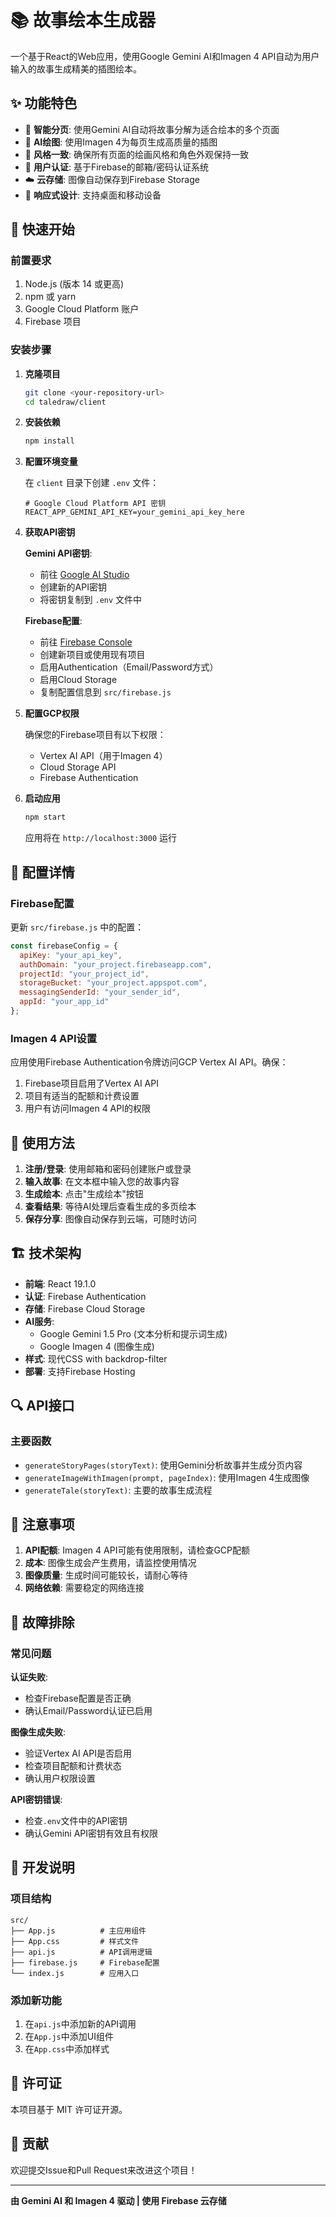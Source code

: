 # 📚 故事绘本生成器

一个基于React的Web应用，使用Google Gemini AI和Imagen 4 API自动为用户输入的故事生成精美的插图绘本。

## ✨ 功能特色

- 🤖 **智能分页**: 使用Gemini AI自动将故事分解为适合绘本的多个页面
- 🎨 **AI绘图**: 使用Imagen 4为每页生成高质量的插图
- 🔄 **风格一致**: 确保所有页面的绘画风格和角色外观保持一致
- 🔐 **用户认证**: 基于Firebase的邮箱/密码认证系统
- ☁️ **云存储**: 图像自动保存到Firebase Storage
- 📱 **响应式设计**: 支持桌面和移动设备

## 🚀 快速开始

### 前置要求

1. Node.js (版本 14 或更高)
2. npm 或 yarn
3. Google Cloud Platform 账户
4. Firebase 项目

### 安装步骤

1. **克隆项目**
   ```bash
   git clone <your-repository-url>
   cd taledraw/client
   ```

2. **安装依赖**
   ```bash
   npm install
   ```

3. **配置环境变量**
   
   在 `client` 目录下创建 `.env` 文件：
   ```env
   # Google Cloud Platform API 密钥
   REACT_APP_GEMINI_API_KEY=your_gemini_api_key_here
   ```

4. **获取API密钥**

   **Gemini API密钥**:
   - 前往 [Google AI Studio](https://makersuite.google.com/app/apikey)
   - 创建新的API密钥
   - 将密钥复制到 `.env` 文件中

   **Firebase配置**:
   - 前往 [Firebase Console](https://console.firebase.google.com/)
   - 创建新项目或使用现有项目
   - 启用Authentication（Email/Password方式）
   - 启用Cloud Storage
   - 复制配置信息到 `src/firebase.js`

5. **配置GCP权限**

   确保您的Firebase项目有以下权限：
   - Vertex AI API（用于Imagen 4）
   - Cloud Storage API
   - Firebase Authentication

6. **启动应用**
   ```bash
   npm start
   ```

   应用将在 `http://localhost:3000` 运行

## 🔧 配置详情

### Firebase配置

更新 `src/firebase.js` 中的配置：

```javascript
const firebaseConfig = {
  apiKey: "your_api_key",
  authDomain: "your_project.firebaseapp.com",
  projectId: "your_project_id",
  storageBucket: "your_project.appspot.com",
  messagingSenderId: "your_sender_id",
  appId: "your_app_id"
};
```

### Imagen 4 API设置

应用使用Firebase Authentication令牌访问GCP Vertex AI API。确保：

1. Firebase项目启用了Vertex AI API
2. 项目有适当的配额和计费设置
3. 用户有访问Imagen 4 API的权限

## 📖 使用方法

1. **注册/登录**: 使用邮箱和密码创建账户或登录
2. **输入故事**: 在文本框中输入您的故事内容
3. **生成绘本**: 点击"生成绘本"按钮
4. **查看结果**: 等待AI处理后查看生成的多页绘本
5. **保存分享**: 图像自动保存到云端，可随时访问

## 🏗️ 技术架构

- **前端**: React 19.1.0
- **认证**: Firebase Authentication
- **存储**: Firebase Cloud Storage
- **AI服务**: 
  - Google Gemini 1.5 Pro (文本分析和提示词生成)
  - Google Imagen 4 (图像生成)
- **样式**: 现代CSS with backdrop-filter
- **部署**: 支持Firebase Hosting

## 🔍 API接口

### 主要函数

- `generateStoryPages(storyText)`: 使用Gemini分析故事并生成分页内容
- `generateImageWithImagen(prompt, pageIndex)`: 使用Imagen 4生成图像
- `generateTale(storyText)`: 主要的故事生成流程

## 🚨 注意事项

1. **API配额**: Imagen 4 API可能有使用限制，请检查GCP配额
2. **成本**: 图像生成会产生费用，请监控使用情况
3. **图像质量**: 生成时间可能较长，请耐心等待
4. **网络依赖**: 需要稳定的网络连接

## 🐛 故障排除

### 常见问题

**认证失败**:
- 检查Firebase配置是否正确
- 确认Email/Password认证已启用

**图像生成失败**:
- 验证Vertex AI API是否启用
- 检查项目配额和计费状态
- 确认用户权限设置

**API密钥错误**:
- 检查`.env`文件中的API密钥
- 确认Gemini API密钥有效且有权限

## 📝 开发说明

### 项目结构
```
src/
├── App.js          # 主应用组件
├── App.css         # 样式文件
├── api.js          # API调用逻辑
├── firebase.js     # Firebase配置
└── index.js        # 应用入口
```

### 添加新功能

1. 在`api.js`中添加新的API调用
2. 在`App.js`中添加UI组件
3. 在`App.css`中添加样式

## 📄 许可证

本项目基于 MIT 许可证开源。

## 🤝 贡献

欢迎提交Issue和Pull Request来改进这个项目！

---

**由 Gemini AI 和 Imagen 4 驱动 | 使用 Firebase 云存储**
